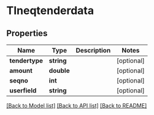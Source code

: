 # TIneqtenderdata

## Properties
Name | Type | Description | Notes
------------ | ------------- | ------------- | -------------
**tendertype** | **string** |  | [optional] 
**amount** | **double** |  | [optional] 
**seqno** | **int** |  | [optional] 
**userfield** | **string** |  | [optional] 

[[Back to Model list]](../README.md#documentation-for-models) [[Back to API list]](../README.md#documentation-for-api-endpoints) [[Back to README]](../README.md)


